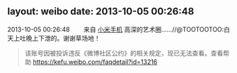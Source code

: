 layout: weibo
date: 2013-10-05 00:26:48
---
<meta name="referrer" content="no-referrer" />

2013-10-05 00:26:48  &nbsp;&nbsp;&nbsp;&nbsp;&nbsp;&nbsp; 来自 <a href="http://app.weibo.com/t/feed/22zMnn" rel="nofollow">小米手机</a>
高深的艺术圈……//@TOOTOOTOO:白天上吐晚上下泄的。谢谢草场地！
>  该账号因被投诉违反《微博社区公约》的相关规定，现已无法查看。查看帮助 https://kefu.weibo.com/faqdetail?id=13216
